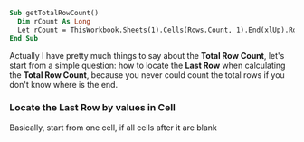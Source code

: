 ```vb
Sub getTotalRowCount()
  Dim rCount As Long
  Let rCount = ThisWorkbook.Sheets(1).Cells(Rows.Count, 1).End(xlUp).Row
End Sub
```

Actually I have pretty much things to say about the **Total Row Count**, let's start from a simple question: how to locate the **Last Row** when calculating the **Total Row Count**, because you never could count the total rows if you don't know where is the end.

### Locate the Last Row by values in Cell

Basically, start from one cell, if all cells after it are blank 
